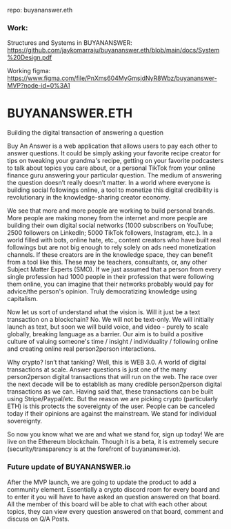 
repo: buyananswer.eth

### Work:

Structures and Systems in BUYANANSWER: https://github.com/jaykomarraju/buyananswer.eth/blob/main/docs/System%20Design.pdf

Working figma: https://www.figma.com/file/PnXms604MyGmsjdNyR8Wbz/buyananswer-MVP?node-id=0%3A1

# BUYANANSWER.ETH
Building the digital transaction of answering a question
	
Buy An Answer is a web application that allows users to pay each other to answer questions. It could be simply asking your favorite recipe creator for tips on tweaking your grandma's recipe, getting on your favorite podcasters to talk about topics you care about, or a personal TikTok from your online finance guru answering your particular question. The medium of answering the question doesn’t really doesn’t matter. In a world where everyone is building social followings online, a tool to monetize this digital credibility is revolutionary in the knowledge-sharing creator economy.

We see that more and more people are working to build personal brands. More people are making money from the internet and more people are building their own digital social networks (1000 subscribers on YouTube; 2500 followers on LinkedIn; 5000 TikTok followers, Instagram, etc.). In a world filled with bots, online hate, etc., content creators who have built real followings but are not big enough to rely solely on ads need monetization channels. If these creators are in the knowledge space, they can benefit from a tool like this. These may be teachers, consultants, or, any other Subject Matter Experts (SMO). If we just assumed that a person from every single profession had 1000 people in their profession that were following them online, you can imagine that their networks probably would pay for advice/the person's opinion. Truly democratizing knowledge using capitalism.

Now let us sort of understand what the vision is. Will it just be a text transaction on a blockchain? No. We will not be text-only. We will initially launch as text, but soon we will build voice, and video - purely to scale globally, breaking language as a barrier. Our aim is to build a positive culture of valuing someone's time / insight / individuality / following online and creating online real person2person interactions. 

Why crypto? Isn’t that tanking? Well, this is WEB 3.0. A world of digital transactions at scale. Answer questions is just one of the many person2person digital transactions that will run on the web. The race over the next decade will be to establish as many credible person2person digital transactions as we can. Having said that, these transactions can be built using Stripe/Paypal/etc. But the reason we are picking crypto (particularly ETH) is this protects the sovereignty of the user. People can be canceled today if their opinions are against the mainstream. We stand for individual sovereignty. 

So now you know what we are and what we stand for, sign up today! We are live on the Ethereum blockchain. Though it is a beta, it is extremely secure (security/transparency is at the forefront of buyananswer.io).

### Future update of BUYANANSWER.io

After the MVP launch, we are going to update the product to add a community element. Essentially a crypto discord room for every board and to enter it you will have to have asked an question answered on that board. All the member of this board will be able to chat with each other about topics, they can view every question answered on that board, comment and discuss on Q/A Posts.



